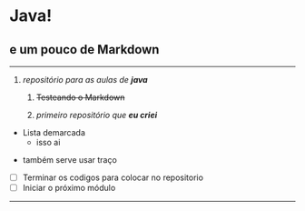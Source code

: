 # Java!
## e um pouco de Markdown
---
1. *repositório para as aulas de __java__*

   1. ~~Testeando o Markdown~~
   
   1. _primeiro repositório que __eu criei___
* Lista demarcada
   * isso ai
- também serve usar traço
- [ ]  Terminar os codigos para colocar no repositorio
- [ ]  Iniciar o próximo módulo
***
